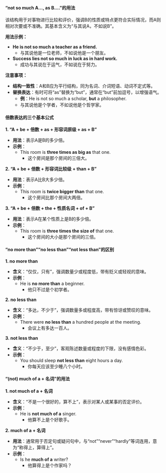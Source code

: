 #### “not so much A..., as B....”的用法

该结构用于对事物进行比较和评价，强调B的性质或特点更符合实际情况，而A则相对次要或不准确。其基本含义为“与其说A，不如说B”。

**用法示例：**

- **He is not so much a teacher as a friend.**
  - 与其说他是一位老师，不如说他是一个朋友。
- **Success lies not so much in luck as in hard work.**
  - 成功与其说在于运气，不如说在于努力。

**注意事项：**

- **结构一致性**：A和B应为平行结构，同为名词、介词短语、动词不定式等。
- **替换表达**：有时可将“as”替换为“but”，通常在“but”前加逗号，以增强语气。
  - **例**：He is not so much a scholar, **but** a philosopher.
  - 与其说他是个学者，不如说他是个哲学家。

#### 倍数表达的三个基本公式

**1. “A + be + 倍数 + as + 形容词原级 + as + B”**

- **用法**：表示A是B的多少倍。
- **示例**：
  - This room is **three times as big as** that one.
    - 这个房间是那个房间的三倍大。

**2. “A + be + 倍数 + 形容词比较级 + than + B”**

- **用法**：表示A比B大多少倍。
- **示例**：
  - This room is **twice bigger than** that one.
    - 这个房间比那个房间大两倍。

**3. “A + be + 倍数 + the + 性质名词 + of + B”**

- **用法**：表示A在某个性质上是B的多少倍。
- **示例**：
  - This room is **three times the size of** that one.
    - 这个房间的大小是那个房间的三倍。

#### “no more than”“no less than”“not less than”的区别

**1. no more than**

- **含义**：“仅仅，只有”，强调数量少或程度低，带有贬义或轻视的意味。
- **示例**：
  - He is **no more than** a beginner.
    - 他只不过是个初学者。

**2. no less than**

- **含义**：“多达，不少于”，强调数量多或程度高，带有惊讶或赞叹的意味。
- **示例**：
  - There were **no less than** a hundred people at the meeting.
    - 会议上有多达一百人。

**3. not less than**

- **含义**：“不少于，至少”，客观陈述数量或程度的下限，没有感情色彩。
- **示例**：
  - You should sleep **not less than** eight hours a day.
    - 你每天应该至少睡八个小时。

#### “(not) much of a + 名词”的用法

**1. not much of a + 名词**

- **含义**：“不是一个很好的，算不上”，表示对某人或某事的否定评价。
- **示例**：
  - He is **not much of a** singer.
    - 他算不上是个好歌手。

**2. much of a + 名词**

- **用法**：通常用于否定句或疑问句中，与“not”“never”“hardly”等词连用，意为“称得上，算得上”。
- **示例**：
  - Is he **much of a** writer?
    - 他算得上是个作家吗？